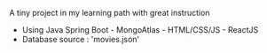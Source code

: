 A tiny project in my learning path with great instruction

- Using Java Spring Boot - MongoAtlas - HTML/CSS/JS - ReactJS
- Database source : 'movies.json'
